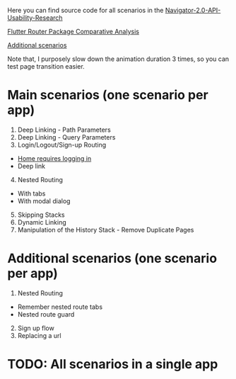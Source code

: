 Here you can find source code for all scenarios in
the [Navigator-2.0-API-Usability-Research](https://github.com/flutter/uxr/wiki/Navigator-2.0-API-Usability-Research)

[Flutter Router Package Comparative Analysis](https://github.com/flutter/uxr/blob/master/nav2-usability/comparative-analysis/README.md)

[Additional scenarios](https://github.com/flutter/uxr/issues/20)

Note that, I purposely slow down the animation duration 3 times, so you can test page transition easier.

# Main scenarios (one scenario per app)

1. Deep Linking - Path Parameters
2. Deep Linking - Query Parameters
3. Login/Logout/Sign-up Routing

* [Home requires logging in](3a-authentication-home)
* Deep link

4. Nested Routing

* With tabs
* With modal dialog

5. Skipping Stacks
6. Dynamic Linking
7. Manipulation of the History Stack - Remove Duplicate Pages

# Additional scenarios (one scenario per app)

1. Nested Routing

* Remember nested route tabs
* Nested route guard

2. Sign up flow
3. Replacing a url

# TODO: All scenarios in a single app
